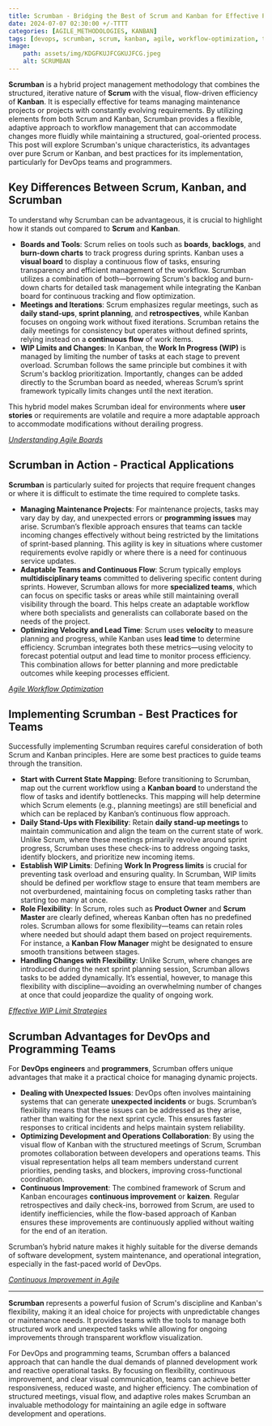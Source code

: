 ```yaml
---
title: Scrumban - Bridging the Best of Scrum and Kanban for Effective Project Management 
date: 2024-07-07 02:30:00 +/-TTTT
categories: [AGILE_METHODOLOGIES, KANBAN]
tags: [devops, scrumban, scrum, kanban, agile, workflow-optimization, team-roles, continuous-improvement]
image:
    path: assets/img/KDGFKUJFCGKUJFCG.jpeg
    alt: SCRUMBAN
---
```


**Scrumban** is a hybrid project management methodology that combines the structured, iterative nature of **Scrum** with the visual, flow-driven efficiency of **Kanban**. It is especially effective for teams managing maintenance projects or projects with constantly evolving requirements. By utilizing elements from both Scrum and Kanban, Scrumban provides a flexible, adaptive approach to workflow management that can accommodate changes more fluidly while maintaining a structured, goal-oriented process. This post will explore Scrumban's unique characteristics, its advantages over pure Scrum or Kanban, and best practices for its implementation, particularly for DevOps teams and programmers.

## Key Differences Between Scrum, Kanban, and Scrumban

To understand why Scrumban can be advantageous, it is crucial to highlight how it stands out compared to **Scrum** and **Kanban**.

- **Boards and Tools**: Scrum relies on tools such as **boards**, **backlogs**, and **burn-down charts** to track progress during sprints. Kanban uses a **visual board** to display a continuous flow of tasks, ensuring transparency and efficient management of the workflow. Scrumban utilizes a combination of both—borrowing Scrum's backlog and burn-down charts for detailed task management while integrating the Kanban board for continuous tracking and flow optimization.
- **Meetings and Iterations**: Scrum emphasizes regular meetings, such as **daily stand-ups**, **sprint planning**, and **retrospectives**, while Kanban focuses on ongoing work without fixed iterations. Scrumban retains the daily meetings for consistency but operates without defined sprints, relying instead on a **continuous flow** of work items.
- **WIP Limits and Changes**: In Kanban, the **Work In Progress (WIP)** is managed by limiting the number of tasks at each stage to prevent overload. Scrumban follows the same principle but combines it with Scrum's backlog prioritization. Importantly, changes can be added directly to the Scrumban board as needed, whereas Scrum’s sprint framework typically limits changes until the next iteration.

This hybrid model makes Scrumban ideal for environments where **user stories** or requirements are volatile and require a more adaptable approach to accommodate modifications without derailing progress.

*[Understanding Agile Boards](https://medium.com/@vabro/what-is-an-agile-board-a-comprehensive-guide-to-agile-workflow-management-a5299d4739a3)*

## Scrumban in Action - Practical Applications

**Scrumban** is particularly suited for projects that require frequent changes or where it is difficult to estimate the time required to complete tasks.

- **Managing Maintenance Projects**: For maintenance projects, tasks may vary day by day, and unexpected errors or **programming issues** may arise. Scrumban’s flexible approach ensures that teams can tackle incoming changes effectively without being restricted by the limitations of sprint-based planning. This agility is key in situations where customer requirements evolve rapidly or where there is a need for continuous service updates.
- **Adaptable Teams and Continuous Flow**: Scrum typically employs **multidisciplinary teams** committed to delivering specific content during sprints. However, Scrumban allows for more **specialized teams**, which can focus on specific tasks or areas while still maintaining overall visibility through the board. This helps create an adaptable workflow where both specialists and generalists can collaborate based on the needs of the project.
- **Optimizing Velocity and Lead Time**: Scrum uses **velocity** to measure planning and progress, while Kanban uses **lead time** to determine efficiency. Scrumban integrates both these metrics—using velocity to forecast potential output and lead time to monitor process efficiency. This combination allows for better planning and more predictable outcomes while keeping processes efficient.

*[Agile Workflow Optimization](https://clickup.com/blog/agile-workflow/)*

## Implementing Scrumban - Best Practices for Teams

Successfully implementing Scrumban requires careful consideration of both Scrum and Kanban principles. Here are some best practices to guide teams through the transition.

- **Start with Current State Mapping**: Before transitioning to Scrumban, map out the current workflow using a **Kanban board** to understand the flow of tasks and identify bottlenecks. This mapping will help determine which Scrum elements (e.g., planning meetings) are still beneficial and which can be replaced by Kanban’s continuous flow approach.
- **Daily Stand-Ups with Flexibility**: Retain **daily stand-up meetings** to maintain communication and align the team on the current state of work. Unlike Scrum, where these meetings primarily revolve around sprint progress, Scrumban uses these check-ins to address ongoing tasks, identify blockers, and prioritize new incoming items.
- **Establish WIP Limits**: Defining **Work In Progress limits** is crucial for preventing task overload and ensuring quality. In Scrumban, WIP limits should be defined per workflow stage to ensure that team members are not overburdened, maintaining focus on completing tasks rather than starting too many at once.
- **Role Flexibility**: In Scrum, roles such as **Product Owner** and **Scrum Master** are clearly defined, whereas Kanban often has no predefined roles. Scrumban allows for some flexibility—teams can retain roles where needed but should adapt them based on project requirements. For instance, a **Kanban Flow Manager** might be designated to ensure smooth transitions between stages.
- **Handling Changes with Flexibility**: Unlike Scrum, where changes are introduced during the next sprint planning session, Scrumban allows tasks to be added dynamically. It’s essential, however, to manage this flexibility with discipline—avoiding an overwhelming number of changes at once that could jeopardize the quality of ongoing work.

*[Effective WIP Limit Strategies](https://lucidspark.com/blog/limiting-WIP-for-agile-development#:~:text=Two%20factors%20to%20consider%20when,team%20size%20multiplied%20by%20two)*

## Scrumban Advantages for DevOps and Programming Teams

For **DevOps engineers** and **programmers**, Scrumban offers unique advantages that make it a practical choice for managing dynamic projects.

- **Dealing with Unexpected Issues**: DevOps often involves maintaining systems that can generate **unexpected incidents** or bugs. Scrumban’s flexibility means that these issues can be addressed as they arise, rather than waiting for the next sprint cycle. This ensures faster responses to critical incidents and helps maintain system reliability.
- **Optimizing Development and Operations Collaboration**: By using the visual flow of Kanban with the structured meetings of Scrum, Scrumban promotes collaboration between developers and operations teams. This visual representation helps all team members understand current priorities, pending tasks, and blockers, improving cross-functional coordination.
- **Continuous Improvement**: The combined framework of Scrum and Kanban encourages **continuous improvement** or **kaizen**. Regular retrospectives and daily check-ins, borrowed from Scrum, are used to identify inefficiencies, while the flow-based approach of Kanban ensures these improvements are continuously applied without waiting for the end of an iteration.

Scrumban’s hybrid nature makes it highly suitable for the diverse demands of software development, system maintenance, and operational integration, especially in the fast-paced world of DevOps.

*[Continuous Improvement in Agile](https://www.pmi.org/disciplined-agile/process/continuous-improvement/continuous-improvement-practices)*

---
**Scrumban** represents a powerful fusion of Scrum's discipline and Kanban's flexibility, making it an ideal choice for projects with unpredictable changes or maintenance needs. It provides teams with the tools to manage both structured work and unexpected tasks while allowing for ongoing improvements through transparent workflow visualization.

For DevOps and programming teams, Scrumban offers a balanced approach that can handle the dual demands of planned development work and reactive operational tasks. By focusing on flexibility, continuous improvement, and clear visual communication, teams can achieve better responsiveness, reduced waste, and higher efficiency. The combination of structured meetings, visual flow, and adaptive roles makes Scrumban an invaluable methodology for maintaining an agile edge in software development and operations.

